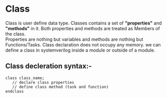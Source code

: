 # Class  
Class is user define data type. Classes contains a set of **"properties"** and **"methods"** in it. Both properties and methods are treated as Members of the class.  
Properties are nothing but variables and methods are nothing but Functions/Tasks. Class declaration does not occupy any memory. we can define a class in systemverilog inside a module or outside of a module.  

## Class decleration syntax:-  
```
class class_name;
   // declare class properties
   // define class method (task and function)
endclass
```